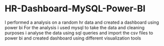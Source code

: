 # HR-Dashboard-MySQL-Power-BI
I performed a analysis on a random hr data and created a dashboard using power bi
For the analysis i used mysql to take the data and cleaning purposes
i analyse the data using sql queries and import the csv files to power bi and created dashboard using different visualization tools
